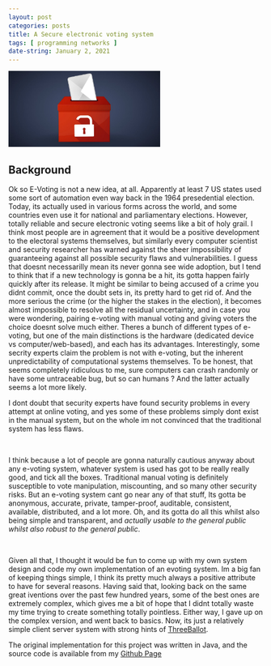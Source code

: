 ```yaml
---
layout: post
categories: posts
title: A Secure electronic voting system
tags: [ programming networks ]
date-string: January 2, 2021
---
```

<img src="/images/sevs/secure-voting.jpg" alt="Secure electronic voting system" width="300">
<br>


## Background

Ok so E-Voting is not a new idea, at all. Apparently at least 7 US states used some sort of automation even way back in the 1964 presedential election. Today, its actually used in various forms across the world, and some countries even use it for national and parliamentary elections. However, totally reliable and secure electronic voting seems like a bit of holy grail. I think most people are in agreement that it would be a positive development to the electoral systems themselves, but similarly every computer scientist and security researcher has warned against the sheer impossibility of guaranteeing against all possible security flaws and vulnerabilities. I guess that doesnt necessarilly mean its never gonna see wide adoption, but I tend to think that if a new technology is gonna be a hit, its gotta happen fairly quickly after its release. It might be similar to being accused of a crime you didnt commit, once the doubt sets in, its pretty hard to get rid of. And the more serious the crime (or the higher the stakes in the election), it becomes almost impossible to resolve all the residual uncertainty, and in case you were wondering, pairing e-voting with manual voting and giving voters the choice doesnt solve much either. Theres a bunch of different types of e-voting, but one of the main distinctions is the hardware (dedicated device vs computer/web-based), and each has its advantages. Interestingly, some secrity experts claim the problem is not with e-voting, but the inherent unpredictability of computational systems themselves. To be honest, that seems completely ridiculous to me, sure computers can crash randomly or have some untraceable bug, but so can humans ? And the latter actually seems a lot more likely. 

I dont doubt that security experts have found security problems in every attempt at online voting, and yes some of these problems simply dont exist in the manual system, but on the whole im not convinced that the traditional system has less flaws.

<br>

I think because a lot of people are gonna naturally cautious anyway about any e-voting system, whatever system is used has got to be really really good, and tick all the boxes. Traditional manual voting is definitely susceptible to vote manipulation, miscounting, and so many other security risks. But an e-voting system cant go near any of that stuff, Its gotta be anonymous,  accurate, private, tamper-proof, auditable, consistent, available, distributed, and a lot more. Oh, and its gotta do all this whilst also being simple and transparent, and *actually usable to the general public whilst also robust to the general public*.

<br>

Given all that, I thought it would be fun to come up with my own system design and code my own implementation of an evoting system. 
Im a big fan of keeping things simple, I think its pretty much always a positive attribute to have for several reasons. Having said that, looking back on the same great iventions over the past few hundred years, some of the best ones are extremely complex, which gives me a bit of hope that I didnt totally waste my time trying to create something totally pointless. Either way, I gave up on the complex version, and went back to basics. Now, its just a relatively simple client server system with strong hints of [ThreeBallot](https://en.wikipedia.org/wiki/ThreeBallot).



The original implementation for this project was written in Java, and the source code is available from my <a href="https://www.github.com/nfs002">Github Page</a>